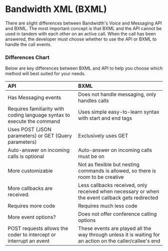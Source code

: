 # Bandwidth XML (BXML)

There are slight differences between Bandwidth's Voice and Messaging API and BXML.  The most important concept is that BXML and the API cannot be used in tandem with each other on an active call.  When the call has been answered, the developer must choose whether to use the API or BXML to handle the call events.


### Differences Chart
Below are key differences between BXML and API to help you choose which method will best suited for your needs.

| API                                    | BXML                                                                                                                                                                        |
|:--------------------------------------------|:------------------------------------------------------------------------------------------------------------------------------------------------------------------------------------|
| Has Messaging events                        | Does not handle messaging, only handles calls|
| Requires familiarity with coding language syntax to execute the command | Uses simple easy-to-learn syntax with start and end tags                                                                                                 |
| Uses POST (JSON parameters) or GET (Query parameters) | Exclusively uses GET                                          |
| Auto-answer on incoming calls is optional   | Auto-answer on incoming calls must be on                                    |
| More customizable                           | Not as flexible but nesting commands is allowed, so there is room to be creative |
| More callbacks are received.                | Less callbacks received, only received when necessary or when the event callback gets redirected |
| Requires more code                          | Requires much less code                                                     |
| More event options?                         | Does not offer conference calling options                                    |
| POST requests allows the coder to intercept or interrupt an event | These events are played all the way through unless it is waiting for an action on the caller/callee's end               |
